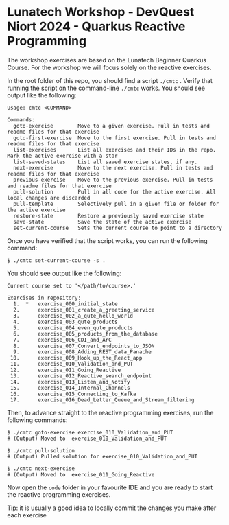# Lunatech Workshop - DevQuest Niort 2024 - Quarkus Reactive Programming
The workshop exercises are based on the Lunatech Beginner Quarkus Course. For the workshop we will focus solely on the reactive exercises.

In the root folder of this repo, you should find a script `./cmtc` . Verify that running the script on the command-line `./cmtc` works. You should see output like the following:
```
Usage: cmtc <COMMAND>

Commands:
  goto-exercise        Move to a given exercise. Pull in tests and readme files for that exercise
  goto-first-exercise  Move to the first exercise. Pull in tests and readme files for that exercise
  list-exercises       List all exercises and their IDs in the repo. Mark the active exercise with a star
  list-saved-states    List all saved exercise states, if any.
  next-exercise        Move to the next exercise. Pull in tests and readme files for that exercise
  previous-exercise    Move to the previous exercise. Pull in tests and readme files for that exercise
  pull-solution        Pull in all code for the active exercise. All local changes are discarded
  pull-template        Selectively pull in a given file or folder for the active exercise
  restore-state        Restore a previously saved exercise state
  save-state           Save the state of the active exercise
  set-current-course   Sets the current course to point to a directory
```

Once you have verified that the script works, you can run the following command:
```shell
$ ./cmtc set-current-course -s .
```

You should see output like the following:
```
Current course set to '</path/to/course>.'

Exercises in repository:
  1.  *   exercise_000_initial_state
  2.      exercise_001_create_a_greeting_service
  3.      exercise_002_a_qute_hello_world
  4.      exercise_003_qute_products
  5.      exercise_004_even_qute_products
  6.      exercise_005_products_from_the_database
  7.      exercise_006_CDI_and_ArC
  8.      exercise_007_Convert_endpoints_to_JSON
  9.      exercise_008_Adding_REST_data_Panache
 10.      exercise_009_Hook_up_the_React_app
 11.      exercise_010_Validation_and_PUT
 12.      exercise_011_Going_Reactive
 13.      exercise_012_Reactive_search_endpoint
 14.      exercise_013_Listen_and_Notify
 15.      exercise_014_Internal_Channels
 16.      exercise_015_Connecting_to_Kafka
 17.      exercise_016_Dead_Letter_Queue_and_Stream_filtering
```

Then, to advance straight to the reactive programming exercises, run the following commands:
```shell
$ ./cmtc goto-exercise exercise_010_Validation_and_PUT
# (Output) Moved to  exercise_010_Validation_and_PUT

$ ./cmtc pull-solution
# (Output) Pulled solution for exercise_010_Validation_and_PUT

$ ./cmtc next-exercise
# (Output) Moved to  exercise_011_Going_Reactive
```

Now open the `code` folder in your favourite IDE and you are ready to start the reactive programming exercises.

Tip: it is usually a good idea to locally commit the changes you make after each exercise